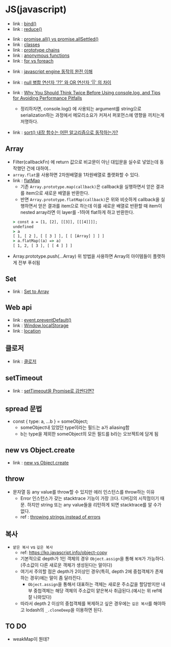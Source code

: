 # JS(javascript)

- link : [bind()](https://ko.javascript.info/bind)
- link : [reduce()](https://miiingo.tistory.com/365)
<!-- 2023.10.18 -->
- link : [promise.all() vs promise.allSettled()](https://inpa.tistory.com/entry/JS-%F0%9F%93%9A-%EB%8D%94%EC%9D%B4%EC%83%81-Promiseall-%EC%93%B0%EC%A7%80%EB%A7%90%EA%B3%A0-PromiseallSettled-%EC%82%AC%EC%9A%A9%ED%95%98%EC%9E%90)
- link : [classes](https://developer.mozilla.org/en-US/docs/Web/JavaScript/Reference/Classes)
- link : [prototype chains](https://developer.mozilla.org/en-US/docs/Web/JavaScript/Inheritance_and_the_prototype_chain)
- link : [anonymous functions](https://www.javascripttutorial.net/javascript-anonymous-functions/)
- link : [for vs foreach](https://stackoverflow.com/questions/43031988/javascript-efficiency-for-vs-foreach)
<!-- 2023.10.09 -->
- link : [javascript engine 동작의 완전 이해](https://www.youtube.com/watch?v=8aGhZQkoFbQ)
<!-- 2023.10.07 -->
- link : [null 병합 연산자 '??' 와 OR 연산자 '||' 의 차이](https://bbaktaeho-95.tistory.com/48)

- link : [Why You Should Think Twice Before Using console.log, and Tips for Avoiding Performance Pitfalls](https://medium.com/@xiaweiliang94/why-you-should-think-twice-before-using-console-log-and-tips-for-avoiding-performance-pitfalls-1228efc27360)
    - 정리하자면, console.log() 에 사용되는 argument를 string으로 serialization하는 과정에서 메모리소요가 커져서 퍼포먼스에 영향을 끼치는게 저명하다.

<!-- 우선 기록해둠. 좀 더 좋은 레퍼런스 찾아야함 -->
- link : [sort() 내장 함수는 어떤 알고리즘으로 동작하는가?](https://choyeon-dev.tistory.com/entry/JavaScript%EC%9D%98-sort%EB%8A%94-%EC%96%B4%EB%96%A4-%EC%A0%95%EB%A0%AC-%EC%95%8C%EA%B3%A0%EB%A6%AC%EC%A6%98%EC%9D%84-%EC%82%AC%EC%9A%A9%ED%95%A0%EA%B9%8C)

## Array
- Filter(callbackFn) 에 return 값으로 비교문이 아닌 대입문을 실수로 넣었는데 동작했던 건에 대하여..
- ```array.flat```을 사용하면 2차원배열을 1차원배열로 플랫화할 수 있다.
- link : [flatMap](https://developer.mozilla.org/en-US/docs/Web/JavaScript/Reference/Global_Objects/Array/flatMap)
    - 기존 `Array.prototype.map(callback)`은 callback을 실행하면서 얻은 결과를 item으로 새로운 배열을 반환한다.
    - 반면 `Array.prototype.flatMap(callback)`은 위와 비슷하게 callback을 실행하면서 얻은 결과를 item으로 하는데 이를 새로운 배열로 반환할 때 item이 nested array라면 이 layer를 -1하여 flat하게 하고 반환한다.
    ```cmd
    > const a = [1, [2], [[3]], [[[4]]]];
    undefined
    > a
    [ 1, [ 2 ], [ [ 3 ] ], [ [ [Array] ] ] ]
    > a.flatMap((a) => a)
    [ 1, 2, [ 3 ], [ [ 4 ] ] ]
    ```
- Array.prototype.push(...Array)
    위 방법을 사용하면 Array의 아이템들이 플랫하게 전부 푸쉬됨

## Set
- link : [Set to Array](https://hianna.tistory.com/421)

## Web api
- link : [event.preventDefault()](https://week-book.tistory.com/entry/%EC%9E%90%EB%B0%94%EC%8A%A4%ED%81%AC%EB%A6%BD%ED%8A%B8-preventDefault-%EC%A0%95%EB%A6%AC)
- link : [Window.localStorage](https://developer.mozilla.org/ko/docs/Web/API/Window/localStorage)
- link : [location](https://developer.mozilla.org/en-US/docs/Web/API/Location)

## 클로저
- link : [클로저](https://developer.mozilla.org/ko/docs/Web/JavaScript/Closures)

## setTimeout
- link : [setTimeout을 Promise로 감싼다면?](https://footprint-of-nawin.tistory.com/97)

## spread 문법
- const { type: a, ...b } = someObject;
    - someObject내 있었던 type이라는 필드는 a가 aliasing함
    - b는 type을 제외한 someObject의 모든 필드를 b라는 오브젝트에 담게 됨

## new vs Object.create
- link : [new vs Object.create](https://clearwater92.tistory.com/11)

## throw
- 문자열 등 any value를 throw할 수 있지만 에러 인스턴스를 throw하는 이유
    - Error 인스턴스가 갖는 stacktrace 기능이 가장 크다. 디버깅의 시작점이기 때문. 하지만 string 또는 any value들을 리턴하게 되면 stacktrace를 알 수가 없다.
    - ref : [throwing strings instead of errors](https://stackoverflow.com/questions/11502052/throwing-strings-instead-of-errors)

## 복사
- `얕은 복사` vs `깊은 복사`
    - ref: https://ko.javascript.info/object-copy
    - 기본적으로 depth가 1인 객체의 경우 `Object.assign`을 통해 `복제`가 가능하다.(주소값이 다른 새로운 객체가 생성된다는 말이다)
    - 여기서 주의할 점은 depth가 2이상인 경우(특히, depth 2에 중첩객체가 존재하는 경우)에는 말이 좀 달라진다.
        - `Object.assign`을 통해서 대표하는 객체는 새로운 주소값을 할당받지만 내부 중첩객체는 해당 객체의 주소값이 얕은복사 취급된다.(예시는 위 ref에 잘 나와있다)
    - 따라서 depth 2 이상의 중첩객체를 복제하고 싶은 경우에는 `깊은 복사`를 해야하고 lodash의 `_.cloneDeep`을 이용하면 된다.

## TO DO
- weakMap이 뭔데?
